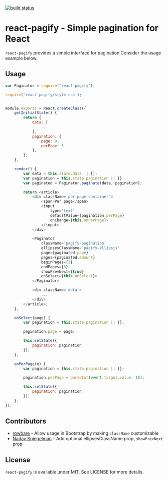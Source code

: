 [![build status](https://secure.travis-ci.org/bebraw/react-pagify.png)](http://travis-ci.org/bebraw/react-pagify)
# react-pagify - Simple pagination for React

`react-pagify` provides a simple interface for pagination Consider the usage example below.

## Usage

```javascript
var Paginator = require('react-pagify');

require('react-pagify/style.css');


module.exports = React.createClass({
    getInitialState() {
        return {
            data: [
                ...
            ],
            pagination: {
                page: 0,
                perPage: 5
            },
        };
    },

    render() {
        var data = this.state.data || [];
        var pagination = this.state.pagination || {};
        var paginated = Paginator.paginate(data, pagination);

        return <article>
            <div className='per-page-container'>
                <span>Per page</span>
                <input
                    type='text'
                    defaultValue={pagination.perPage}
                    onChange={this.onPerPage}>
                </input>
            </div>

            <Paginator
                className='pagify-pagination'
                ellipsesClassName='pagify-ellipsis'
                page={paginated.page}
                pages={paginated.amount}
                beginPages={3}
                endPages={3}
                showPrevNext={true}
                onSelect={this.onSelect}>
            </Paginator>

            <div className='data'>
                ...
            </div>
        </article>;
    },

    onSelect(page) {
        var pagination = this.state.pagination || {};

        pagination.page = page;

        this.setState({
            pagination: pagination
        });
    },

    onPerPage(e) {
        var pagination = this.state.pagination || {};

        pagination.perPage = parseInt(event.target.value, 10);

        this.setState({
            pagination: pagination
        });
    },
});
```

## Contributors

* [rowbare](https://github.com/rowbare) - Allow usage in Bootstrap by making `className` customizable
* [Nadav Spiegelman](https://github.com/nadavspi) - Add optional ellipsesClassName prop, `showPrevNext` prop

## License

`react-pagify` is available under MIT. See LICENSE for more details.
